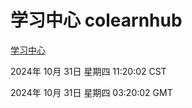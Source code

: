# 学习中心 colearnhub
[学习中心](http://219.139.197.74:56308/colearnhub/)

2024年 10月 31日 星期四 11:20:02 CST

2024年 10月 31日 星期四 03:20:02 GMT
